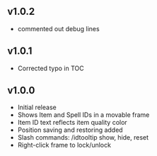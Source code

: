 ## v1.0.2

- commented out debug lines


## v1.0.1

- Corrected typo in TOC


## v1.0.0

- Initial release
- Shows Item and Spell IDs in a movable frame
- Item ID text reflects item quality color
- Position saving and restoring added
- Slash commands: /idtooltip show, hide, reset
- Right-click frame to lock/unlock
